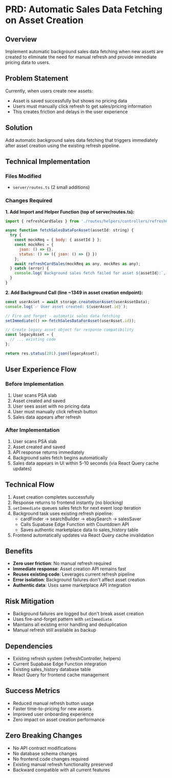 # PRD: Automatic Sales Data Fetching on Asset Creation

## Overview
Implement automatic background sales data fetching when new assets are created to eliminate the need for manual refresh and provide immediate pricing data to users.

## Problem Statement
Currently, when users create new assets:
- Asset is saved successfully but shows no pricing data
- Users must manually click refresh to get sales/pricing information
- This creates friction and delays in the user experience

## Solution
Add automatic background sales data fetching that triggers immediately after asset creation using the existing refresh pipeline.

## Technical Implementation

### Files Modified
- `server/routes.ts` (2 small additions)

### Changes Required

**1. Add Import and Helper Function (top of server/routes.ts):**
```javascript
import { refreshCardSales } from './routes/helpers/controllers/refreshController';

async function fetchSalesDataForAsset(assetId: string) {
  try {
    const mockReq = { body: { assetId } };
    const mockRes = { 
      json: () => {}, 
      status: () => ({ json: () => {} }) 
    };
    await refreshCardSales(mockReq as any, mockRes as any);
  } catch (error) {
    console.log(`Background sales fetch failed for asset ${assetId}:`, error.message);
  }
}
```

**2. Add Background Call (line ~1349 in asset creation endpoint):**
```javascript
const userAsset = await storage.createUserAsset(userAssetData);
console.log(`✅ User asset created: ${userAsset.id}`);

// Fire and forget - automatic sales data fetching
setImmediate(() => fetchSalesDataForAsset(userAsset.id));

// Create legacy asset object for response compatibility
const legacyAsset = {
  // ... existing code
};

return res.status(201).json(legacyAsset);
```

## User Experience Flow

### Before Implementation
1. User scans PSA slab
2. Asset created and saved
3. User sees asset with no pricing data
4. User must manually click refresh button
5. Sales data appears after refresh

### After Implementation
1. User scans PSA slab
2. Asset created and saved
3. API response returns immediately
4. Background sales fetch begins automatically
5. Sales data appears in UI within 5-10 seconds (via React Query cache updates)

## Technical Flow
1. Asset creation completes successfully
2. Response returns to frontend instantly (no blocking)
3. `setImmediate` queues sales fetch for next event loop iteration
4. Background task uses existing refresh pipeline:
   - cardFinder → searchBuilder → ebaySearch → salesSaver
   - Calls Supabase Edge Function with Countdown API
   - Saves authentic marketplace data to sales_history table
5. Frontend automatically updates via React Query cache invalidation

## Benefits
- **Zero user friction**: No manual refresh required
- **Immediate response**: Asset creation API remains fast
- **Reuses existing code**: Leverages current refresh pipeline
- **Error isolation**: Background failures don't affect asset creation
- **Authentic data**: Uses same marketplace API integration

## Risk Mitigation
- Background failures are logged but don't break asset creation
- Uses fire-and-forget pattern with `setImmediate`
- Maintains all existing error handling and deduplication
- Manual refresh still available as backup

## Dependencies
- Existing refresh system (refreshController, helpers)
- Current Supabase Edge Function integration
- Existing sales_history database table
- React Query for frontend cache management

## Success Metrics
- Reduced manual refresh button usage
- Faster time-to-pricing for new assets
- Improved user onboarding experience
- Zero impact on asset creation performance

## Zero Breaking Changes
- No API contract modifications
- No database schema changes
- No frontend code changes required
- Existing manual refresh functionality preserved
- Backward compatible with all current features